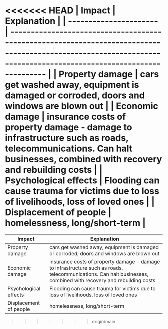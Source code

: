 <<<<<<< HEAD
| Impact                 | Explanation                                                                                                                                                       |
| ---------------------- | ----------------------------------------------------------------------------------------------------------------------------------------------------------------- |
| Property damage        | cars get washed away, equipment is damaged or corroded, doors and windows are blown out                                                                           |
| Economic damage        | insurance costs of property damage - damage to infrastructure such as roads, telecommunications. Can halt businesses, combined with recovery and rebuilding costs |
| Psychological effects  | Flooding can cause trauma for victims due to loss of livelihoods, loss of loved ones                                                                              |
| Displacement of people | homelessness, long/short-term                                                                                                                                     |
=======
| Impact | Explanation |
| ---- | ---- |
| Property damage | cars get washed away, equipment is damaged or corroded, doors and windows are blown out |
| Economic damage | insurance costs of property damage - damage to infrastructure such as roads, telecommunications. Can halt businesses, combined with recovery and rebuilding costs |
| Psychological effects | Flooding can cause trauma for victims due to loss of livelihoods, loss of loved ones |
| Displacement of people | homelessness, long/short-term |
>>>>>>> origin/main
